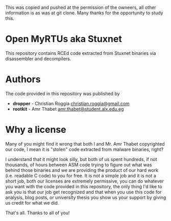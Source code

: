 This was copied and pushed at the permission of the owneers, all other information is as was at git clone. Many thanks for the opportunity to study this.
# Open MyRTUs aka Stuxnet
This repository contains RCEd code extracted from Stuxnet binaries via disassembler and decompilers.

# Authors
The code provided in this repository was published by
* **dropper** - Christian Roggia <christian.roggia@gmail.com>
* **rootkit** - Amr Thabet <amr.thabet@student.alx.edu.eg>

# Why a license
Many of you might find it wrong that both I and Mr. Amr Thabet copyrighted our code, I mean it is "stolen" code extracted from malware binaries, right?

I understand that it might look silly, but both of us spent hundreds, if not thousands, of hours between ASM code trying to figure out what was behind those binaries and we are providing the product of our hard work (i.e. readable C code) to you for free.
It is not a simple job and it is not a short job, both our licenses are extremely permissive, you can do whatever you want with the code provided in this repository, the only thing I'd like to ask you is that our job get recognized and that when you use this code for analysis, blog posts, or university thesis you show us your support by giving us credit for what we did.

That's all. Thanks to all of you!
